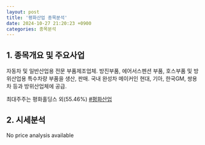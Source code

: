 ```yaml
---
layout: post
title: '평화산업 종목분석'
date: 2024-10-27 21:20:23 +0900
categories: 종목분석
---
```


## 1. 종목개요 및 주요사업

자동차 및 일반산업용 전문 부품제조업체. 방진부품, 에어서스펜션 부품, 호스부품 및 방위산업용 특수차량 부품을 생산, 판매. 국내 완성차 메이커인 현대, 기아, 한국GM, 쌍용차 등과 방위산업체에 공급.

최대주주는 평화홀딩스 외(55.46%)
[#평화산업](#)

## 2. 시세분석

No price analysis available
